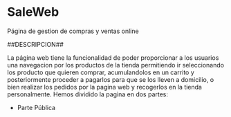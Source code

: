 # SaleWeb
Página de gestion de compras y ventas online

##DESCRIPCION##

La página web tiene la funcionalidad de poder proporcionar a los usuarios una navegacion por los productos de la tienda permitiendo ir seleccionando los producto que quieren comprar, acumulandolos en un carrito y posteriormente proceder a pagarlos para que se los lleven a domicilio, o bien realizar los pedidos por la pagina web y recogerlos en la tienda personalmente. Hemos dividido la pagina en dos partes:

- Parte Pública
